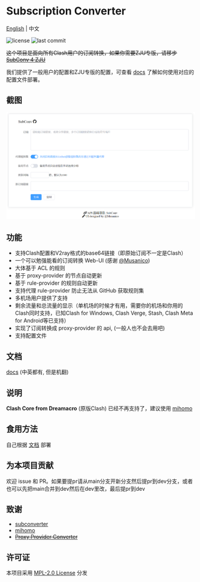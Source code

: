 # Subscription Converter

[English](README.md) | 中文

![license](https://img.shields.io/github/license/SubConv/SubConv) ![last commit](https://img.shields.io/github/last-commit/SubConv/SubConv)

~~这个项目是面向所有Clash用户的订阅转换，如果你需要ZJU专版，请移步[SubConv 4 ZJU](https://github.com/SubConv/SubConv-4-ZJU)~~

我们提供了一般用户的配置和ZJU专版的配置，可查看 [docs](https://subconv.is-sb.com) 了解如何使用对应的配置文件部署。

## 截图
![screenshot](assets/image.png)

## 功能

- 支持Clash配置和V2ray格式的base64链接（即原始订阅不一定是Clash）
- 一个可以勉强能看的订阅转换 Web-UI (感谢 [@Musanico](https://github.com/musanico))
- 大体基于 ACL 的规则
- 基于 proxy-provider 的节点自动更新
- 基于 rule-provider 的规则自动更新
- 支持代理 rule-provider 防止无法从 GitHub 获取规则集
- 多机场用户提供了支持
- 剩余流量和总流量的显示（单机场的时候才有用，需要你的机场和你用的Clash同时支持，已知Clash for Windows, Clash Verge, Stash, Clash Meta for Android等已支持）
- 实现了订阅转换成 proxy-provider 的 api, (一般人也不会去用吧)
- 支持配置文件

## 文档

[docs](https://subconv.is-sb.com) (中英都有, 但是机翻)

## 说明

**Clash Core from Dreamacro** (原版Clash) 已经不再支持了，建议使用 [mihomo](https://github.com/MetaCubeX/mihomo)

## 食用方法

自己根据 [文档](https://subconv.is-sb.com) 部署

## 为本项目贡献

欢迎 issue 和 PR。如果要提pr请从main分支开新分支然后提pr到dev分支，或者也可以先把main合并到dev然后在dev里改，最后提pr到dev

## 致谢

- [subconverter](https://github.com/tindy2013/subconverter)
- [mihomo](https://github.com/MetaCubeX/mihomo)
- ~~[Proxy Provider Converter](https://github.com/qier222/proxy-provider-converter)~~

## 许可证

本项目采用 [MPL-2.0 License](https://github.com/SubConv/SubConv/blob/main/LICENSE) 分发
